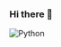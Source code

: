 ### Hi there 👋

![Python](https://img.shields.io/badge/python-3670A0?style=for-the-badge&logo=python&logoColor=ffdd54)
